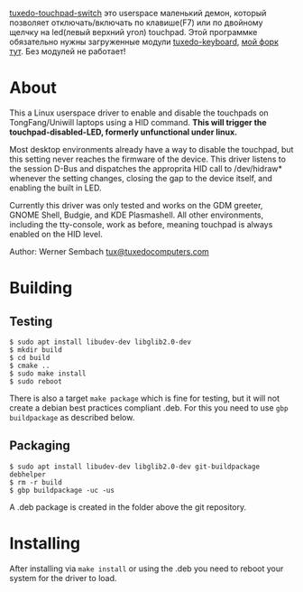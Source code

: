 [tuxedo-touchpad-switch](https://github.com/tuxedocomputers/tuxedo-touchpad-switch ) это userspace маленький демон, который позволяет отключать/включать по клавише(F7) или по двойному щелчку на led(левый верхний угол) touchpad. Этой программке обязательно нужны загруженные модули [tuxedo-keyboard](https://github.com/tuxedocomputers/tuxedo-keyboard), [мой форк тут](https://github.com/abyss-soft/tuxedo-keyboard.git). Без модулей не работает!

# About

This a Linux userspace driver to enable and disable the touchpads on TongFang/Uniwill laptops using a HID command. **This will trigger the touchpad-disabled-LED, formerly unfunctional under linux.**

Most desktop environments already have a way to disable the touchpad, but this setting never reaches the firmware of the device. This driver listens to the session D-Bus and dispatches the approprita HID call to /dev/hidraw* whenever the setting changes, closing the gap to the device itself, and enabling the built in LED.

Currently this driver was only tested and works on the GDM greeter, GNOME Shell, Budgie, and KDE Plasmashell. All other environments, including the tty-console, work as before, meaning touchpad is always enabled on the HID level.

Author: Werner Sembach <tux@tuxedocomputers.com>

# Building

## Testing

```
$ sudo apt install libudev-dev libglib2.0-dev
$ mkdir build
$ cd build
$ cmake ..
$ sudo make install
$ sudo reboot
```

There is also a target `make package` which is fine for testing, but it will not create a debian best practices compliant .deb. For this you need to use `gbp buildpackage` as described below.

## Packaging

```
$ sudo apt install libudev-dev libglib2.0-dev git-buildpackage debhelper
$ rm -r build
$ gbp buildpackage -uc -us
```

A .deb package is created in the folder above the git repository.

# Installing

After installing via `make install` or using the .deb you need to reboot your system for the driver to load.
